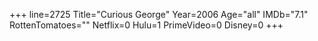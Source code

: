 +++
line=2725
Title="Curious George"
Year=2006
Age="all"
IMDb="7.1"
RottenTomatoes=""
Netflix=0
Hulu=1
PrimeVideo=0
Disney=0
+++


